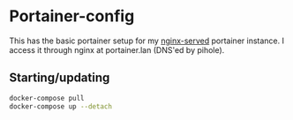 # Portainer-config
This has the basic portainer setup for my [nginx-served](https://github.com/tb942/nginx-https-reverse-proxy) portainer instance. I access it through nginx at portainer.lan (DNS'ed by pihole).

## Starting/updating
```bash
docker-compose pull
docker-compose up --detach
```